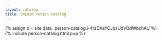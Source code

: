 ```yaml
---
layout: catalog
title: SWERIK Person Catalog
---
```

{% assign p = site.data._person-catalog.i-4rzDXeYCJpsUdVQdWbchAU %}
{% include person-catalog.html p=p %}

